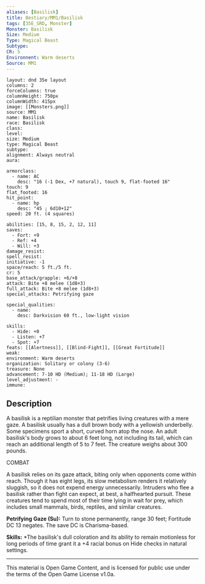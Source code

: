 ```yaml
---
aliases: [Basilisk]
title: Bestiary/MM1/Basilisk
tags: [35E_SRD, Monster]
Monster: Basilisk
Size: Medium
Type: Magical Beast
Subtype: 
CR: 5
Environnent: Warm deserts
Source: MM1
---
```


```statblock
layout: dnd 35e layout
columns: 2
forceColumns: true
columnHeight: 750px
columnWidth: 415px
image: [[Monsters.png]]
source: MM1
name: Basilisk
race: Basilisk
class: 
level: 
size: Medium
type: Magical Beast
subtype: 
alignment: Always neutral
aura: 

armorclass:
  - name: AC
    desc: "16 (-1 Dex, +7 natural), touch 9, flat-footed 16"
touch: 9
flat_footed: 16
hit_point:
  - name: hp
    desc: "45 ; 6d10+12"
speed: 20 ft. (4 squares)

abilities: [15, 8, 15, 2, 12, 11]
saves:
  - Fort: +9
  - Ref: +4
  - Will: +3
damage_resist: 
spell_resist: 
initiative: -1
space/reach: 5 ft./5 ft.
cr: 5
base_attack/grapple: +6/+8
attack: Bite +8 melee (1d8+3)
full_attack: Bite +8 melee (1d8+3)
special_attacks: Petrifying gaze

special_qualities:
  - name: 
    desc: Darkvision 60 ft., low-light vision

skills:
  - Hide: +0
  - Listen: +7
  - Spot: +7
feats: [[Alertness]], [[Blind-Fight]], [[Great Fortitude]]
weak: 
environment: Warm deserts
organization: Solitary or colony (3-6)
treasure: None
advancement: 7-10 HD (Medium); 11-18 HD (Large)
level_adjustment: -
immune: 
```

## Description

<p>A basilisk is a reptilian monster that petrifies living creatures with a mere gaze. A basilisk usually has a dull brown body with a yellowish underbelly. Some specimens sport a short, curved horn atop the nose. An adult basilisk's body grows to about 6 feet long, not including its tail, which can reach an additional length of 5 to 7 feet. The creature weighs about 300 pounds.</p>
<p>COMBAT</p>
<p>A basilisk relies on its gaze attack, biting only when opponents come within reach. Though it has eight legs, its slow metabolism renders it relatively sluggish, so it does not expend energy unnecessarily. Intruders who flee a basilisk rather than fight can expect, at best, a halfhearted pursuit. These creatures tend to spend most of their time lying in wait for prey, which includes small mammals, birds, reptiles, and similar creatures.</p>
<p>
            <b>Petrifying Gaze (Su):</b> Turn to stone permanently, range 30 feet; Fortitude DC 13 negates. The save DC is Charisma-based.</p>
<p>
            <b>Skills:</b> *The basilisk's dull coloration and its ability to remain motionless for long periods of time grant it a +4 racial bonus on Hide checks in natural settings.</p>

---

This material is Open Game Content, and is licensed for public use under
the terms of the Open Game License v1.0a.
